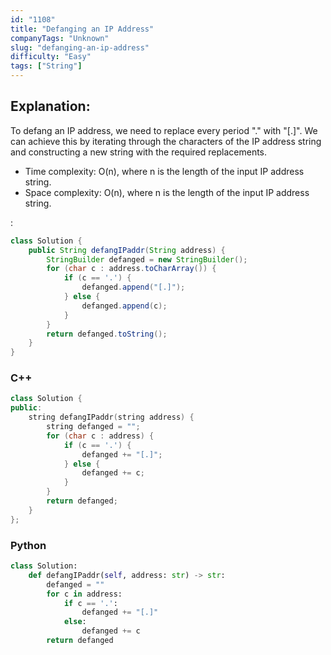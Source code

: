 ```yaml
---
id: "1108"
title: "Defanging an IP Address"
companyTags: "Unknown"
slug: "defanging-an-ip-address"
difficulty: "Easy"
tags: ["String"]
---
```


## Explanation:
To defang an IP address, we need to replace every period "." with "[.]". We can achieve this by iterating through the characters of the IP address string and constructing a new string with the required replacements.

- Time complexity: O(n), where n is the length of the input IP address string.
- Space complexity: O(n), where n is the length of the input IP address string.

:

```java
class Solution {
    public String defangIPaddr(String address) {
        StringBuilder defanged = new StringBuilder();
        for (char c : address.toCharArray()) {
            if (c == '.') {
                defanged.append("[.]");
            } else {
                defanged.append(c);
            }
        }
        return defanged.toString();
    }
}
```

### C++
```cpp
class Solution {
public:
    string defangIPaddr(string address) {
        string defanged = "";
        for (char c : address) {
            if (c == '.') {
                defanged += "[.]";
            } else {
                defanged += c;
            }
        }
        return defanged;
    }
};
```

### Python
```python
class Solution:
    def defangIPaddr(self, address: str) -> str:
        defanged = ""
        for c in address:
            if c == '.':
                defanged += "[.]"
            else:
                defanged += c
        return defanged
```